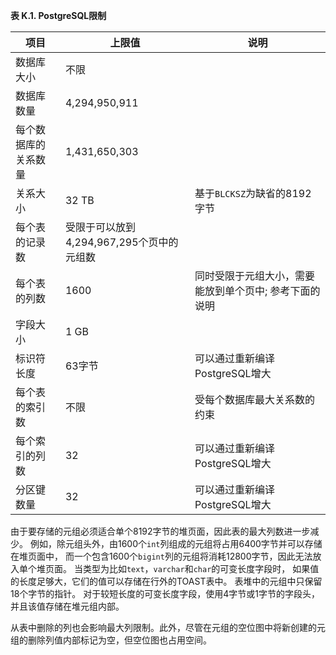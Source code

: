 **表 K.1. PostgreSQL限制**

| 项目                 | 上限值                                    | 说明                                                   |
| -------------------- | ----------------------------------------- | ------------------------------------------------------ |
| 数据库大小           | 不限                                      |                                                        |
| 数据库数量           | 4,294,950,911                             |                                                        |
| 每个数据库的关系数量 | 1,431,650,303                             |                                                        |
| 关系大小             | 32 TB                                     | 基于`BLCKSZ`为缺省的8192字节                           |
| 每个表的记录数       | 受限于可以放到4,294,967,295个页中的元组数 |                                                        |
| 每个表的列数         | 1600                                      | 同时受限于元组大小，需要能放到单个页中; 参考下面的说明 |
| 字段大小             | 1 GB                                      |                                                        |
| 标识符长度           | 63字节                                    | 可以通过重新编译PostgreSQL增大                         |
| 每个表的索引数       | 不限                                      | 受每个数据库最大关系数的约束                           |
| 每个索引的列数       | 32                                        | 可以通过重新编译PostgreSQL增大                         |
| 分区键数量           | 32                                        | 可以通过重新编译PostgreSQL增大                         |



​    由于要存储的元组必须适合单个8192字节的堆页面，因此表的最大列数进一步减少。  例如，除元组头外，由1600个`int`列组成的元组将占用6400字节并可以存储在堆页面中，  而一个包含1600个`bigint`列的元组将消耗12800字节，因此无法放入单个堆页面。  当类型为比如`text`，`varchar`和`char`的可变长度字段时，  如果值的长度足够大，它们的值可以存储在行外的TOAST表中。 表堆中的元组中只保留18个字节的指针。  对于较短长度的可变长度字段，使用4字节或1字节的字段头，并且该值存储在堆元组内部。 

  从表中删除的列也会影响最大列限制。此外，尽管在元组的空位图中将新创建的元组的删除列值内部标记为空，但空位图也占用空间。 